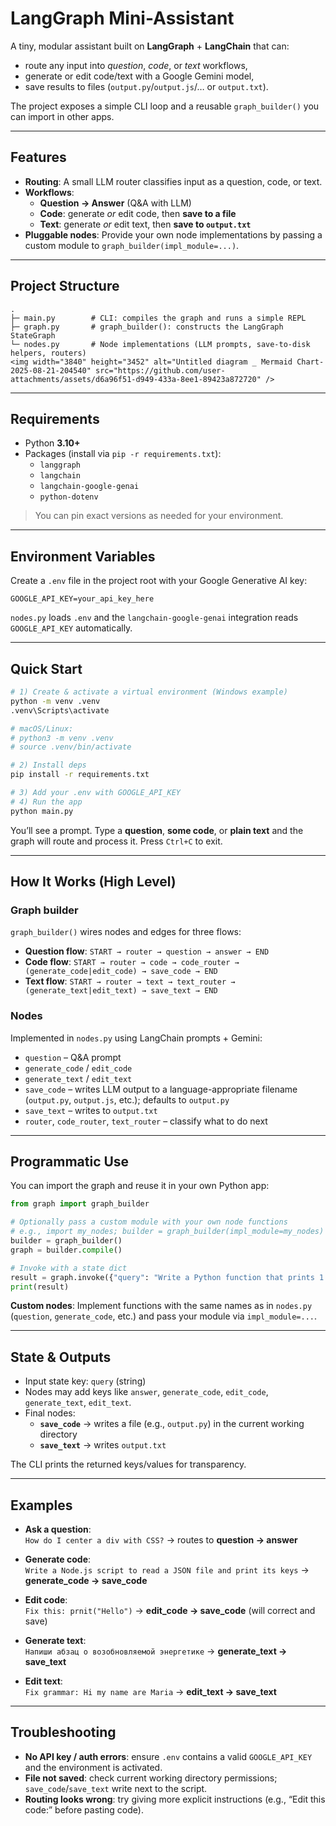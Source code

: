 # LangGraph Mini-Assistant

A tiny, modular assistant built on **LangGraph** + **LangChain** that can:
- route any input into _question_, _code_, or _text_ workflows,
- generate or edit code/text with a Google Gemini model,
- save results to files (`output.py`/`output.js`/… or `output.txt`).

The project exposes a simple CLI loop and a reusable `graph_builder()` you can import in other apps.

---

## Features

- **Routing**: A small LLM router classifies input as a question, code, or text.
- **Workflows**:
  - **Question → Answer** (Q&A with LLM)
  - **Code**: generate _or_ edit code, then **save to a file**
  - **Text**: generate _or_ edit text, then **save to `output.txt`**
- **Pluggable nodes**: Provide your own node implementations by passing a custom module to `graph_builder(impl_module=...)`.

---

## Project Structure

```
.
├─ main.py        # CLI: compiles the graph and runs a simple REPL
├─ graph.py       # graph_builder(): constructs the LangGraph StateGraph
└─ nodes.py       # Node implementations (LLM prompts, save-to-disk helpers, routers)
<img width="3840" height="3452" alt="Untitled diagram _ Mermaid Chart-2025-08-21-204540" src="https://github.com/user-attachments/assets/d6a96f51-d949-433a-8ee1-89423a872720" />

```

---

## Requirements

- Python **3.10+**
- Packages (install via `pip -r requirements.txt`):
  - `langgraph`
  - `langchain`
  - `langchain-google-genai`
  - `python-dotenv`

> You can pin exact versions as needed for your environment.

---

## Environment Variables

Create a `.env` file in the project root with your Google Generative AI key:

```
GOOGLE_API_KEY=your_api_key_here
```

`nodes.py` loads `.env` and the `langchain-google-genai` integration reads `GOOGLE_API_KEY` automatically.

---

## Quick Start

```bash
# 1) Create & activate a virtual environment (Windows example)
python -m venv .venv
.venv\Scripts\activate

# macOS/Linux:
# python3 -m venv .venv
# source .venv/bin/activate

# 2) Install deps
pip install -r requirements.txt

# 3) Add your .env with GOOGLE_API_KEY
# 4) Run the app
python main.py
```

You’ll see a prompt. Type a **question**, **some code**, or **plain text** and the graph will route and process it.
Press `Ctrl+C` to exit.

---

## How It Works (High Level)

### Graph builder
`graph_builder()` wires nodes and edges for three flows:
- **Question flow**: `START → router → question → answer → END`
- **Code flow**: `START → router → code → code_router → (generate_code|edit_code) → save_code → END`
- **Text flow**: `START → router → text → text_router → (generate_text|edit_text) → save_text → END`

### Nodes
Implemented in `nodes.py` using LangChain prompts + Gemini:
- `question` – Q&A prompt
- `generate_code` / `edit_code`
- `generate_text` / `edit_text`
- `save_code` – writes LLM output to a language-appropriate filename (`output.py`, `output.js`, etc.); defaults to `output.py`
- `save_text` – writes to `output.txt`
- `router`, `code_router`, `text_router` – classify what to do next

---

## Programmatic Use

You can import the graph and reuse it in your own Python app:

```python
from graph import graph_builder

# Optionally pass a custom module with your own node functions
# e.g., import my_nodes; builder = graph_builder(impl_module=my_nodes)
builder = graph_builder()
graph = builder.compile()

# Invoke with a state dict
result = graph.invoke({"query": "Write a Python function that prints 1..5"})
print(result)
```

**Custom nodes**: Implement functions with the same names as in `nodes.py`
(`question`, `generate_code`, etc.) and pass your module via `impl_module=...`.

---

## State & Outputs

- Input state key: `query` (string)
- Nodes may add keys like `answer`, `generate_code`, `edit_code`, `generate_text`, `edit_text`.
- Final nodes:
  - **`save_code`** → writes a file (e.g., `output.py`) in the current working directory
  - **`save_text`** → writes `output.txt`

The CLI prints the returned keys/values for transparency.

---

## Examples

- **Ask a question**:  
  `How do I center a div with CSS?` → routes to **question → answer**

- **Generate code**:  
  `Write a Node.js script to read a JSON file and print its keys` → **generate_code → save_code**

- **Edit code**:  
  `Fix this: prnit("Hello")` → **edit_code → save_code** (will correct and save)

- **Generate text**:  
  `Напиши абзац о возобновляемой энергетике` → **generate_text → save_text**

- **Edit text**:  
  `Fix grammar: Hi my name are Maria` → **edit_text → save_text**

---

## Troubleshooting

- **No API key / auth errors**: ensure `.env` contains a valid `GOOGLE_API_KEY` and the environment is activated.
- **File not saved**: check current working directory permissions; `save_code`/`save_text` write next to the script.
- **Routing looks wrong**: try giving more explicit instructions (e.g., “Edit this code:” before pasting code).
